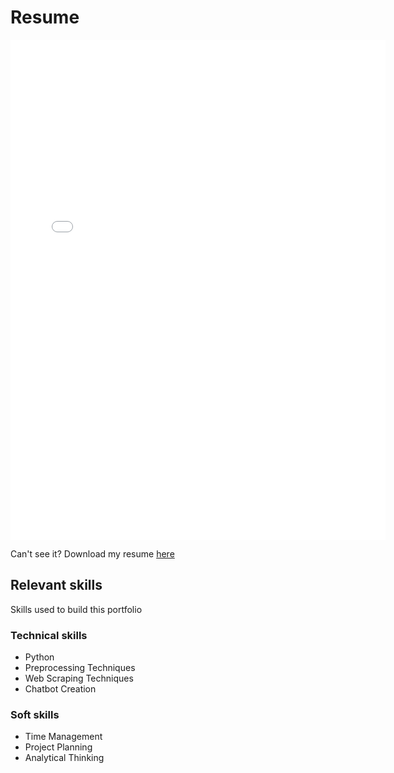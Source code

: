 # Resume
<iframe src="Laura_Villarreal.pdf" style="width:600px; height:800px;" frameborder="0"></iframe>

Can't see it? Download my resume [here](Laura_Villarreal.pdf)


## Relevant skills
Skills used to build this portfolio

### Technical skills
* Python
* Preprocessing Techniques
* Web Scraping Techniques
* Chatbot Creation

### Soft skills
* Time Management
* Project Planning
* Analytical Thinking